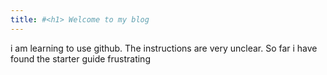 ```yaml
---
title: #<h1> Welcome to my blog
---
```

i am learning to use github. The instructions are very unclear. So far i have found the starter guide frustrating
